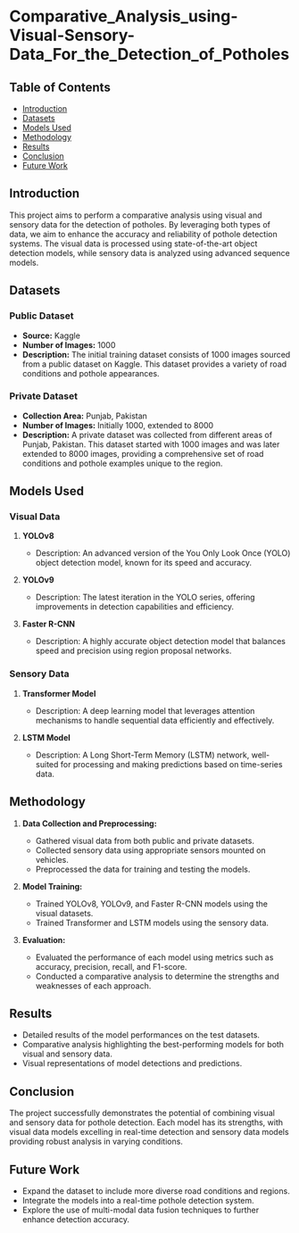 # Comparative_Analysis_using-Visual-Sensory-Data_For_the_Detection_of_Potholes



## Table of Contents

- [Introduction](#introduction)
- [Datasets](#datasets)
- [Models Used](#models-used)
- [Methodology](#methodology)
- [Results](#results)
- [Conclusion](#conclusion)
- [Future Work](#future-work)

## Introduction

This project aims to perform a comparative analysis using visual and sensory data for the detection of potholes. By leveraging both types of data, we aim to enhance the accuracy and reliability of pothole detection systems. The visual data is processed using state-of-the-art object detection models, while sensory data is analyzed using advanced sequence models.

## Datasets

### Public Dataset
- **Source:** Kaggle
- **Number of Images:** 1000
- **Description:** The initial training dataset consists of 1000 images sourced from a public dataset on Kaggle. This dataset provides a variety of road conditions and pothole appearances.

### Private Dataset
- **Collection Area:** Punjab, Pakistan
- **Number of Images:** Initially 1000, extended to 8000
- **Description:** A private dataset was collected from different areas of Punjab, Pakistan. This dataset started with 1000 images and was later extended to 8000 images, providing a comprehensive set of road conditions and pothole examples unique to the region.

## Models Used

### Visual Data
1. **YOLOv8**
   - Description: An advanced version of the You Only Look Once (YOLO) object detection model, known for its speed and accuracy.
   
2. **YOLOv9**
   - Description: The latest iteration in the YOLO series, offering improvements in detection capabilities and efficiency.
   
3. **Faster R-CNN**
   - Description: A highly accurate object detection model that balances speed and precision using region proposal networks.

### Sensory Data
1. **Transformer Model**
   - Description: A deep learning model that leverages attention mechanisms to handle sequential data efficiently and effectively.
   
2. **LSTM Model**
   - Description: A Long Short-Term Memory (LSTM) network, well-suited for processing and making predictions based on time-series data.

## Methodology

1. **Data Collection and Preprocessing:**
   - Gathered visual data from both public and private datasets.
   - Collected sensory data using appropriate sensors mounted on vehicles.
   - Preprocessed the data for training and testing the models.

2. **Model Training:**
   - Trained YOLOv8, YOLOv9, and Faster R-CNN models using the visual datasets.
   - Trained Transformer and LSTM models using the sensory data.

3. **Evaluation:**
   - Evaluated the performance of each model using metrics such as accuracy, precision, recall, and F1-score.
   - Conducted a comparative analysis to determine the strengths and weaknesses of each approach.

## Results

- Detailed results of the model performances on the test datasets.
- Comparative analysis highlighting the best-performing models for both visual and sensory data.
- Visual representations of model detections and predictions.

## Conclusion

The project successfully demonstrates the potential of combining visual and sensory data for pothole detection. Each model has its strengths, with visual data models excelling in real-time detection and sensory data models providing robust analysis in varying conditions.

## Future Work

- Expand the dataset to include more diverse road conditions and regions.
- Integrate the models into a real-time pothole detection system.
- Explore the use of multi-modal data fusion techniques to further enhance detection accuracy.
